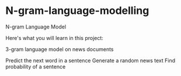 # N-gram-language-modelling
N-gram Language Model

Here's what you will learn in this project:

 3-gram language model on news documents
    
  Predict the next word in a sentence
    Generate a random news text
    Find probability of a sentence

